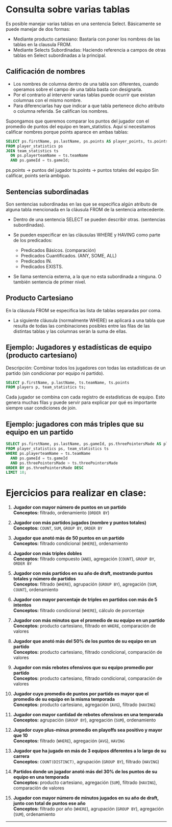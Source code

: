 # Consulta sobre varias tablas

Es posible manejar varias tablas en una sentencia Select. Básicamente se puede manejar de dos formas:
- Mediante producto cartesiano: Bastaría con poner los nombres de las tablas en la clausula FROM.
- Mediante Selects Subordinadas: Haciendo referencia a campos de otras tablas en Select subordinadas a la principal.

## Calificación de nombres
- Los nombres de columna dentro de una tabla son diferentes, cuando operamos sobre el campo de una tabla basta con designarla.
- Por el contrario al intervenir varias tablas puede ocurrir que existan columnas con el mismo nombre.
- Para diferenciarlas hay que indicar a que tabla pertenece dicho atributo o columna referida. Se califican los nombres.

Supongamos que queremos comparar los puntos del jugador con el promedio de puntos del equipo en team_statistics. Aquí sí necesitamos calificar nombres porque points aparece en ambas tablas:
```sql
SELECT ps.firstName, ps.lastName, ps.points AS player_points, ts.points AS team_points
FROM player_statistics ps
JOIN team_statistics ts 
  ON ps.playerteamName = ts.teamName
  AND ps.gameId = ts.gameId;
``` 

ps.points → puntos del jugador
ts.points → puntos totales del equipo
Sin calificar, points sería ambiguo.


## Sentencias subordinadas
Son sentencias subordinadas en las que se especifica algún atributo de alguna tabla mencionada en la cláusula FROM de la sentencia antecedente.

- Dentro de una sentencia SELECT se pueden describir otras. (sentencias subordinadas).
-  Se pueden especificar en las cláusulas WHERE y HAVING como parte de los predicados:
    - Predicados Básicos. (comparación)
    - Predicados Cuantificados. (ANY, SOME, ALL)
    - Predicados IN.
    - Predicados EXISTS.

- Se llama sentencia externa, a la que no esta subordinada a ninguna. O también sentencia de primer nivel.


## Producto Cartesiano
En la cláusula FROM se especifica las lista de tablas separadas por coma.
- La siguiente cláusula (normalmente WHERE) se aplicará a una tabla que resulta de todas las combinaciones posibles entre las filas de las distintas tablas y las columnas serán la suma de ellas.

## Ejemplo: Jugadores y estadísticas de equipo (producto cartesiano)

Descripción: Combinar todos los jugadores con todas las estadísticas de un partido (sin condicionar por equipo ni partido).
```sql
SELECT p.firstName, p.lastName, ts.teamName, ts.points
FROM players p, team_statistics ts;
```

Cada jugador se combina con cada registro de estadísticas de equipo.
Esto genera muchas filas y puede servir para explicar por qué es importante siempre usar condiciones de join.

## Ejemplo: jugadores con más triples que su equipo en un partido 
```sql
SELECT ps.firstName, ps.lastName, ps.gameId, ps.threePointersMade AS player_triples, ts.threePointersMade AS team_triples
FROM player_statistics ps, team_statistics ts
WHERE ps.playerteamName = ts.teamName
  AND ps.gameId = ts.gameId
  AND ps.threePointersMade > ts.threePointersMade
ORDER BY ps.threePointersMade DESC
LIMIT 10;
```

# Ejercicios para realizar en clase:



1. **Jugador con mayor número de puntos en un partido**  
   **Conceptos:** filtrado, ordenamiento (`ORDER BY`)

2. **Jugador con más partidos jugados (nombre y puntos totales)**  
   **Conceptos:** `COUNT`, `SUM`, `GROUP BY`, `ORDER BY`

3. **Jugador que anotó más de 50 puntos en un partido**  
   **Conceptos:** filtrado condicional (`WHERE`), ordenamiento

4. **Jugador con más triples dobles**  
   **Conceptos:** filtrado compuesto (`AND`), agregación (`COUNT`), `GROUP BY`, `ORDER BY`

5. **Jugador con más partidos en su año de draft, mostrando puntos totales y número de partidos**  
   **Conceptos:** filtrado (`WHERE`), agrupación (`GROUP BY`), agregación (`SUM`, `COUNT`), ordenamiento

6. **Jugador con mayor porcentaje de triples en partidos con más de 5 intentos**  
   **Conceptos:** filtrado condicional (`WHERE`), cálculo de porcentaje

7. **Jugador con más minutos que el promedio de su equipo en un partido**  
   **Conceptos:** producto cartesiano, filtrado en `WHERE`, comparación de valores

8. **Jugador que anotó más del 50% de los puntos de su equipo en un partido**  
   **Conceptos:** producto cartesiano, filtrado condicional, comparación de valores

9. **Jugador con más rebotes ofensivos que su equipo promedio por partido**  
   **Conceptos:** producto cartesiano, filtrado condicional, comparación de valores

10. **Jugador cuyo promedio de puntos por partido es mayor que el promedio de su equipo en la misma temporada**  
    **Conceptos:** producto cartesiano, agregación (`AVG`), filtrado (`HAVING`)

11. **Jugador con mayor cantidad de rebotes ofensivos en una temporada**  
    **Conceptos:** agrupación (`GROUP BY`), agregación (`SUM`), ordenamiento

12. **Jugador cuyo plus-minus promedio en playoffs sea positivo y mayor que 10**  
    **Conceptos:** filtrado (`WHERE`), agregación (`AVG`), `HAVING`

13. **Jugador que ha jugado en más de 3 equipos diferentes a lo largo de su carrera**  
    **Conceptos:** `COUNT(DISTINCT)`, agrupación (`GROUP BY`), filtrado (`HAVING`)

14. **Partidos donde un jugador anotó más del 30% de los puntos de su equipo en una temporada**  
    **Conceptos:** producto cartesiano, agregación (`SUM`), filtrado (`HAVING`), comparación de valores

15. **Jugador con mayor número de minutos jugados en su año de draft, junto con total de puntos ese año**  
    **Conceptos:** filtrado por año (`WHERE`), agrupación (`GROUP BY`), agregación (`SUM`), ordenamiento

---